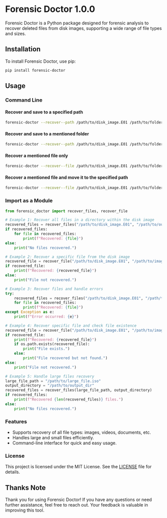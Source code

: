 # Forensic Doctor 1.0.0

Forensic Doctor is a Python package designed for forensic analysis to recover deleted files from disk images, supporting a wide range of file types and sizes.

## Installation

To install Forensic Doctor, use pip:

```bash
pip install forensic-doctor
```

## Usage

### Command Line

#### Recover and save to a specified path

```bash
forensic-doctor --recover--path /path/to/disk_image.E01 /path/to/folder/
```

#### Recover and save to a mentioned folder

```bash
forensic-doctor --recover--path /path/to/disk_image.E01 /path/to/folder/ --output /path/to/folder1/
```

#### Recover a mentioned file only

```bash
forensic-doctor --recover--file /path/to/disk_image.E01 /path/to/folder/image.png
```

#### Recover a mentioned file and move it to the specified path

```bash
forensic-doctor --recover--file /path/to/disk_image.E01 /path/to/folder/image.png --output /path/to/output_file/
```

### Import as a Module

```python
from forensic_doctor import recover_files, recover_file

# Example 1: Recover all files in a directory within the disk image
recovered_files = recover_files("/path/to/disk_image.E01", "/path/to/output_dir")
if recovered_files:
    for file in recovered_files:
        print(f"Recovered: {file}")
else:
    print("No files recovered.")

# Example 2: Recover a specific file from the disk image
recovered_file = recover_file("/path/to/disk_image.E01", "/path/to/image.png", "/path/to/output_file")
if recovered_file:
    print(f"Recovered: {recovered_file}")
else:
    print("File not recovered.")

# Example 3: Recover files and handle errors
try:
    recovered_files = recover_files("/path/to/disk_image.E01", "/path/to/output_dir")
    for file in recovered_files:
        print(f"Recovered: {file}")
except Exception as e:
    print(f"Error occurred: {e}")

# Example 4: Recover specific file and check file existence
recovered_file = recover_file("/path/to/disk_image.E01", "/path/to/image.png", "/path/to/output_file")
if recovered_file:
    print(f"Recovered: {recovered_file}")
    if os.path.exists(recovered_file):
        print("File exists.")
    else:
        print("File recovered but not found.")
else:
    print("File not recovered.")

# Example 5: Handle large files recovery
large_file_path = "/path/to/large_file.iso"
output_directory = "/path/to/output_dir"
recovered_files = recover_files(large_file_path, output_directory)
if recovered_files:
    print(f"Recovered {len(recovered_files)} files.")
else:
    print("No files recovered.")
```

### Features

- Supports recovery of all file types: images, videos, documents, etc.
- Handles large and small files efficiently.
- Command-line interface for quick and easy usage.

### License

This project is licensed under the MIT License. See the [LICENSE](LICENSE) file for details.

## Thanks Note

Thank you for using Forensic Doctor! If you have any questions or need further assistance, feel free to reach out. Your feedback is valuable in improving this tool.
